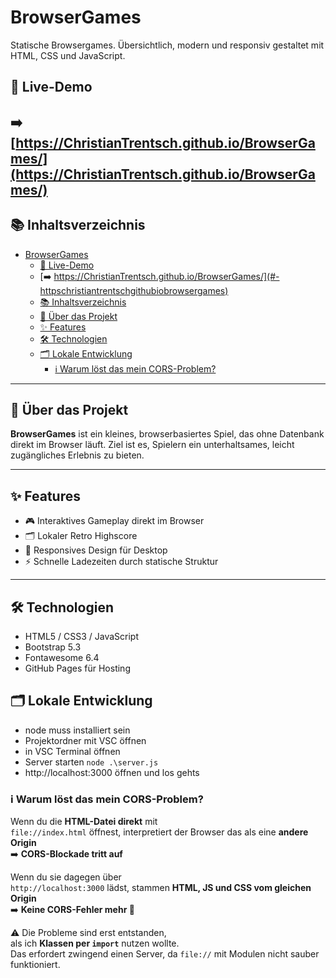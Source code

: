 # BrowserGames

Statische Browsergames. Übersichtlich, modern und responsiv gestaltet mit HTML, CSS und JavaScript.

## 🔗 Live-Demo

## ➡️ [https://ChristianTrentsch.github.io/BrowserGames/](https://ChristianTrentsch.github.io/BrowserGames/)

## 📚 Inhaltsverzeichnis

- [BrowserGames](#browsergames)
  - [🔗 Live-Demo](#-live-demo)
  - [➡️ https://ChristianTrentsch.github.io/BrowserGames/](#️-httpschristiantrentschgithubiobrowsergames)
  - [📚 Inhaltsverzeichnis](#-inhaltsverzeichnis)
  - [🏡 Über das Projekt](#-über-das-projekt)
  - [✨ Features](#-features)
  - [🛠️ Technologien](#️-technologien)
  - [🗂️ Lokale Entwicklung](#️-lokale-entwicklung)
    - [ℹ️ Warum löst das mein CORS-Problem?](#ℹ️-warum-löst-das-mein-cors-problem)

---

## 🏡 Über das Projekt

**BrowserGames** ist ein kleines, browserbasiertes Spiel, das ohne Datenbank direkt im Browser läuft. Ziel ist es, Spielern ein unterhaltsames, leicht zugängliches Erlebnis zu bieten.

---

## ✨ Features

- 🎮 Interaktives Gameplay direkt im Browser
- 🗂️ Lokaler Retro Highscore
- 📱 Responsives Design für Desktop
- ⚡ Schnelle Ladezeiten durch statische Struktur

---

## 🛠️ Technologien

- HTML5 / CSS3 / JavaScript
- Bootstrap 5.3
- Fontawesome 6.4
- GitHub Pages für Hosting

## 🗂️ Lokale Entwicklung

- node muss installiert sein
- Projektordner mit VSC öffnen
- in VSC Terminal öffnen
- Server starten ``node .\server.js``
- http://localhost:3000 öffnen und los gehts

### ℹ️ Warum löst das mein CORS-Problem?

Wenn du die **HTML-Datei direkt** mit  
`file://index.html` öffnest, interpretiert der Browser das als eine **andere Origin**  
➡️ **CORS-Blockade tritt auf**

Wenn du sie dagegen über  
`http://localhost:3000` lädst, stammen **HTML, JS und CSS vom gleichen Origin**  
➡️ **Keine CORS-Fehler mehr 🎉**

⚠️ Die Probleme sind erst entstanden,  
als ich **Klassen per `import`** nutzen wollte.  
Das erfordert zwingend einen Server, da `file://` mit Modulen nicht sauber funktioniert.

